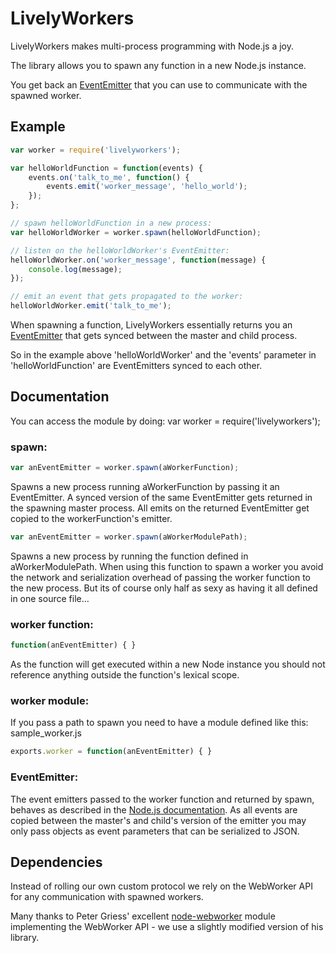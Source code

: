 # LivelyWorkers

LivelyWorkers makes multi-process programming with Node.js a joy.

The library allows you to spawn any function in a new Node.js instance.

You get back an [EventEmitter](http://nodejs.org/docs/v0.4.7/api/events.html#events.EventEmitter) that you can use to communicate with the spawned worker.

## Example

``` javascript
var worker = require('livelyworkers');

var helloWorldFunction = function(events) {
	events.on('talk_to_me', function() {
		events.emit('worker_message', 'hello_world');
	});
};

// spawn helloWorldFunction in a new process:
var helloWorldWorker = worker.spawn(helloWorldFunction);

// listen on the helloWorldWorker's EventEmitter:
helloWorldWorker.on('worker_message', function(message) {
	console.log(message);
});

// emit an event that gets propagated to the worker:
helloWorldWorker.emit('talk_to_me');
```

When spawning a function, LivelyWorkers essentially returns you an [EventEmitter](http://nodejs.org/docs/v0.4.7/api/events.html#events.EventEmitter) that gets synced between the master and child process.

So in the example above 'helloWorldWorker' and the 'events' parameter in 'helloWorldFunction' are EventEmitters synced to each other.

## Documentation
You can access the module by doing: var worker = require('livelyworkers');

### spawn:
``` javascript
var anEventEmitter = worker.spawn(aWorkerFunction);
```
Spawns a new process running aWorkerFunction by passing it an EventEmitter. A synced version of the same EventEmitter gets returned in the spawning master process.
All emits on the returned EventEmitter get copied to the workerFunction's emitter. 

``` javascript
var anEventEmitter = worker.spawn(aWorkerModulePath);
```
Spawns a new process by running the function defined in aWorkerModulePath.
When using this function to spawn a worker you avoid the network and serialization overhead of passing the worker function to the new process. But its of course only half as sexy as having it all defined in one source file...

### worker function:
``` javascript
function(anEventEmitter) { }
```
As the function will get executed within a new Node instance you should not reference anything outside the function's lexical scope.

### worker module:
If you pass a path to spawn you need to have a module defined like this:
sample_worker.js
``` javascript
exports.worker = function(anEventEmitter) { }
```

### EventEmitter:
The event emitters passed to the worker function and returned by spawn, behaves as described in the [Node.js documentation](http://nodejs.org/docs/v0.4.7/api/events.html#events.EventEmitter). As all events are copied between the master's and child's version of the emitter you may only pass objects as event parameters that can be serialized to JSON.

## Dependencies

Instead of rolling our own custom protocol we rely on the WebWorker API for any communication with spawned workers.

Many thanks to Peter Griess' excellent [node-webworker](https://github.com/mirkok/node-webworker) module implementing the WebWorker API - we use a slightly modified version of his library.